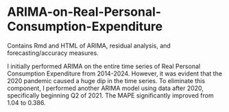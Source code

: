 # ARIMA-on-Real-Personal-Consumption-Expenditure
Contains Rmd and HTML of ARIMA, residual analysis, and forecasting/accuracy measures. 

I initially performed ARIMA on the entire time series of Real Personal Consumption Expenditure from 2014-2024. However, it was evident that the 2020 pandemic caused a huge dip in the time series. To eliminate this component, I performed another ARIMA model using data after 2020, specifically beginning Q2 of 2021. The MAPE significantly improved from 1.04 to 0.386.

